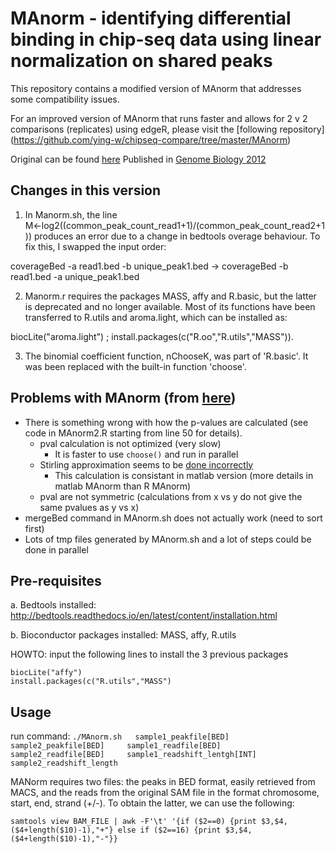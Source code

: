 # MAnorm - identifying differential binding in chip-seq data using linear normalization on shared peaks

This repository contains a modified version of MAnorm that addresses some compatibility issues. 

For an improved version of MAnorm that runs faster and allows for 2 v 2 comparisons (replicates) using edgeR, please visit the [following repository] (https://github.com/ying-w/chipseq-compare/tree/master/MAnorm)

Original can be found [here](http://bcb.dfci.harvard.edu/~gcyuan/MAnorm/R_tutorial.html) 
Published in [Genome Biology 2012](http://www.ncbi.nlm.nih.gov/pubmed/22424423)


Changes in this version
---------------------
1. In Manorm.sh, the line M←log2((common_peak_count_read1+1)/(common_peak_count_read2+1)) produces an error due to a change in bedtools overage behaviour. To fix this, I swapped the input order:

coverageBed -a read1.bed -b unique_peak1.bed → coverageBed -b read1.bed -a unique_peak1.bed

2. Manorm.r requires the packages MASS, affy and R.basic, but the latter is deprecated and no longer available. Most of its functions have been transferred to R.utils and aroma.light, which can be installed as:

biocLite("aroma.light") ; install.packages(c("R.oo","R.utils","MASS")).

3. The binomial coefficient function, nChooseK, was part of 'R.basic'. It was been replaced with the built-in function 'choose'.

Problems with MAnorm (from [here](https://github.com/ying-w/chipseq-compare/tree/master/MAnorm))
--------------------
* There is something wrong with how the p-values are calculated (see code in MAnorm2.R starting from line 50 for details). 
  * pval calculation is not optimized (very slow)
    * It is faster to use `choose()` and run in parallel
  * Stirling approximation seems to be [done incorrectly](http://stats.stackexchange.com/questions/47997/unknown-p-value-calculation)
    * This calculation is consistant in matlab version (more details in matlab MAnorm than R MAnorm)
  * pval are not symmetric (calculations from x vs y do not give the same pvalues as y vs x)
* mergeBed command in MAnorm.sh does not actually work (need to sort first)
* Lots of tmp files generated by MAnorm.sh and a lot of steps could be done in parallel

Pre-requisites
---------------------
a. Bedtools installed: http://bedtools.readthedocs.io/en/latest/content/installation.html

b. Bioconductor packages installed: MASS, affy, R.utils

HOWTO: input the following lines to install the 3 previous packages

```source("http:/bioconductor.org/biocLite.R")
biocLite("affy")
install.packages(c("R.utils","MASS")
```

Usage
---------------------

run command:   `./MAnorm.sh   sample1_peakfile[BED]     sample2_peakfile[BED]     sample1_readfile[BED]    sample2_readfile[BED]     sample1_readshift_lentgh[INT]       sample2_readshift_length`

MANorm requires two files: the peaks in BED format, easily retrieved from MACS, and the reads from the original SAM file in the format chromosome, start, end, strand (+/-). To obtain the latter, we can use the following:

`samtools view BAM_FILE | awk -F'\t' '{if ($2==0) {print $3,$4,($4+length($10)-1),"+"} else if ($2==16) {print $3,$4,($4+length($10)-1),"-"}}`



